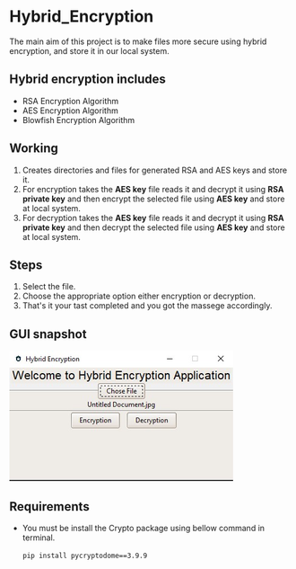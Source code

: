 # Hybrid_Encryption
The main aim of this project is to make files more secure using hybrid encryption,
and store it in our local system.
## Hybrid encryption includes
* RSA Encryption Algorithm
* AES Encryption Algorithm
* Blowfish Encryption Algorithm
## Working
1. Creates directories and files for generated RSA and AES keys and store it.
2. For encryption takes the **AES key** file reads it and decrypt it using **RSA private key** and then encrypt the selected file using **AES key** and store at local system.
3. For decryption takes the **AES key** file reads it and decrypt it using **RSA private key** and then decrypt the selected file using **AES key** and store at local system.
## Steps 
1. Select the file. 
2. Choose the appropriate option either encryption or decryption.
3. That's it your tast completed and you got the massege accordingly.

## GUI snapshot
<p align = "left">
<img src = "images/GUI Screenshot_1.jpg">
</p>

## Requirements 
* You must be install the Crypto package using bellow command in terminal.

    `pip install pycryptodome==3.9.9`
